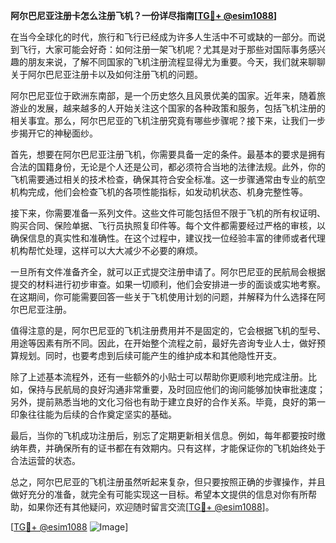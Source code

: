 **阿尔巴尼亚注册卡怎么注册飞机？一份详尽指南[[TG💪+ @esim1088](https://t.me/s/esim1088)]**

在当今全球化的时代，旅行和飞行已经成为许多人生活中不可或缺的一部分。而说到飞行，大家可能会好奇：如何注册一架飞机呢？尤其是对于那些对国际事务感兴趣的朋友来说，了解不同国家的飞机注册流程显得尤为重要。今天，我们就来聊聊关于阿尔巴尼亚注册卡以及如何注册飞机的问题。

阿尔巴尼亚位于欧洲东南部，是一个历史悠久且风景优美的国家。近年来，随着旅游业的发展，越来越多的人开始关注这个国家的各种政策和服务，包括飞机注册的相关事宜。那么，阿尔巴尼亚的飞机注册究竟有哪些步骤呢？接下来，让我们一步步揭开它的神秘面纱。

首先，想要在阿尔巴尼亚注册飞机，你需要具备一定的条件。最基本的要求是拥有合法的国籍身份，无论是个人还是公司，都必须符合当地的法律法规。此外，你的飞机需要通过相关的技术检查，确保其符合安全标准。这一步骤通常由专业的航空机构完成，他们会检查飞机的各项性能指标，如发动机状态、机身完整性等。

接下来，你需要准备一系列文件。这些文件可能包括但不限于飞机的所有权证明、购买合同、保险单据、飞行员执照复印件等。每个文件都需要经过严格的审核，以确保信息的真实性和准确性。在这个过程中，建议找一位经验丰富的律师或者代理机构帮忙处理，这样可以大大减少不必要的麻烦。

一旦所有文件准备齐全，就可以正式提交注册申请了。阿尔巴尼亚的民航局会根据提交的材料进行初步审查。如果一切顺利，他们会安排进一步的面谈或实地考察。在这期间，你可能需要回答一些关于飞机使用计划的问题，并解释为什么选择在阿尔巴尼亚注册。

值得注意的是，阿尔巴尼亚的飞机注册费用并不是固定的，它会根据飞机的型号、用途等因素有所不同。因此，在开始整个流程之前，最好先咨询专业人士，做好预算规划。同时，也要考虑到后续可能产生的维护成本和其他隐性开支。

除了上述基本流程外，还有一些额外的小贴士可以帮助你更顺利地完成注册。比如，保持与民航局的良好沟通非常重要，及时回应他们的询问能够加快审批速度；另外，提前熟悉当地的文化习俗也有助于建立良好的合作关系。毕竟，良好的第一印象往往能为后续的合作奠定坚实的基础。

最后，当你的飞机成功注册后，别忘了定期更新相关信息。例如，每年都要按时缴纳年费，并确保所有的证书都在有效期内。只有这样，才能保证你的飞机始终处于合法运营的状态。

总之，阿尔巴尼亚的飞机注册虽然听起来复杂，但只要按照正确的步骤操作，并且做好充分的准备，就完全有可能实现这一目标。希望本文提供的信息对你有所帮助，如果你还有其他疑问，欢迎随时留言交流[[TG💪+ @esim1088](https://t.me/s/esim1088)]。

[[TG💪+ @esim1088](https://t.me/s/esim1088) ![Image](https://i.postimg.cc/4NQfJmqS/Snipaste-2025-05-13-00-14-12.png)]